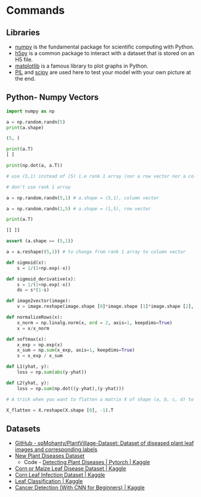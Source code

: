 # Commands

## Libraries

- [numpy](https://idrgfain.labs.coursera.org/notebooks/Week%202/Logistic%20Regression%20as%20a%20Neural%20Network/www.numpy.org) is the fundamental package for scientific computing with Python.
- [h5py](http://www.h5py.org/) is a common package to interact with a dataset that is stored on an H5 file.
- [matplotlib](http://matplotlib.org/) is a famous library to plot graphs in Python.
- [PIL](http://www.pythonware.com/products/pil/) and [scipy](https://www.scipy.org/) are used here to test your model with your own picture at the end.

## Python- Numpy Vectors

```python
import numpy as np

a = np.random.randn(5)
print(a.shape)

(5, )

print(a.T)
[ ]

print(np.dot(a, a.T))

# use (5,1) instead of (5) i.e rank 1 array (nor a row vector nor a column vector)

# don't use rank 1 array

a = np.random.randn(5,1) # a.shape = (5,1), column vector

a = np.random.randn(1,5) # a.shape = (1,5), row vector

print(a.T)

[[ ]]

assert (a.shape == (5,1))

a = a.reshape((5,1)) # to change from rank 1 array to column vector

def sigmoid(x):
    s = 1/(1+np.exp(-x))

def sigmoid_derivative(x):
    s = 1/(1+np.exp(-x))
    ds = s*(1-s)

def image2vector(image):
    v = image.reshape(image.shape [0]*image.shape [1]*image.shape [2], 1)

def normalizeRows(x):
    x_norm = np.linalg.norm(x, ord = 2, axis=1, keepdims=True)
    x = x/x_norm

def softmax(x):
    x_exp = np.exp(x)
    x_sum = np.sum(x_exp, axis=1, keepdims=True)
    s = x_exp / x_sum

def L1(yhat, y):
    loss = np.sum(abs(y-yhat))

def L2(yhat, y):
    loss = np.sum(np.dot((y-yhat),(y-yhat)))

# A trick when you want to flatten a matrix X of shape (a, b, c, d) to a matrix X_flatten of shape (b∗∗c∗∗d, a) is to use:

X_flatten = X.reshape(X.shape [0], -1).T
```

## Datasets

- [GitHub - spMohanty/PlantVillage-Dataset: Dataset of diseased plant leaf images and corresponding labels](https://github.com/spMohanty/PlantVillage-Dataset)
- [New Plant Diseases Dataset](https://www.kaggle.com/datasets/vipoooool/new-plant-diseases-dataset/data)
   	- Code - [Detecting Plant Diseases | Pytorch | Kaggle](https://www.kaggle.com/code/youssefelbadry10/detecting-plant-diseases-pytorch)
- [Corn or Maize Leaf Disease Dataset | Kaggle](https://www.kaggle.com/datasets/smaranjitghose/corn-or-maize-leaf-disease-dataset/data)
- [Corn Leaf Infection Dataset | Kaggle](https://www.kaggle.com/datasets/qramkrishna/corn-leaf-infection-dataset)
- [Leaf Classification | Kaggle](https://www.kaggle.com/c/leaf-classification/data)
- [Cancer Detection (With CNN for Beginners) | Kaggle](https://www.kaggle.com/code/akarshu121/cancer-detection-with-cnn-for-beginners)
